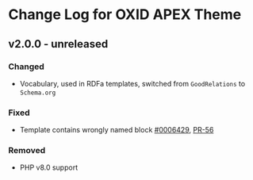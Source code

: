 # Change Log for OXID APEX Theme

## v2.0.0 - unreleased

### Changed
- Vocabulary, used in RDFa templates, switched from `GoodRelations` to `Schema.org`

### Fixed
- Template contains wrongly named block [#0006429](https://bugs.oxid-esales.com/view.php?id=6429), [PR-56](https://github.com/OXID-eSales/apex-theme/pull/56)

### Removed
- PHP v8.0 support
